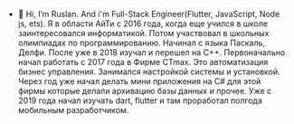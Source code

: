 - 👋 Hi, I’m Ruslan. And i'm Full-Stack Engineer(Flutter, JavaScript, Node js, ets).
Я в области АйТи с 2016 года, когда еще учился в школе заинтересовался информатикой. Потом участвовал в школьных олимпиадах по программированию. Начинал с языка Паскаль, Делфи.
После уже в 2018 изучал и перешел на С++. Первоначально начал работать с 2017 года в Фирме CTmax. Это автоматизация бизнес управления. Занимался настройкой системы и установкой.
Через год уже начал делать мини приложения на C# для этой фирмы которые делали архивацию базы данных и прочее.
Уже с 2019 года начал изучать dart, flutter и там проработал полгода мобильным разработчиком.

